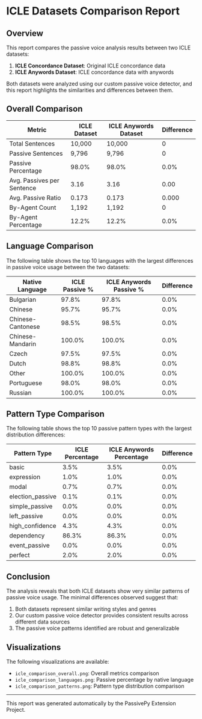 # ICLE Datasets Comparison Report

## Overview

This report compares the passive voice analysis results between two ICLE datasets:
1. **ICLE Concordance Dataset**: Original ICLE concordance data
2. **ICLE Anywords Dataset**: ICLE concordance data with anywords

Both datasets were analyzed using our custom passive voice detector, and this report highlights the similarities and differences between them.

## Overall Comparison

| Metric | ICLE Dataset | ICLE Anywords Dataset | Difference |
|--------|--------------|----------------------|------------|
| Total Sentences | 10,000 | 10,000 | 0 |
| Passive Sentences | 9,796 | 9,796 | 0 |
| Passive Percentage | 98.0% | 98.0% | 0.0% |
| Avg. Passives per Sentence | 3.16 | 3.16 | 0.00 |
| Avg. Passive Ratio | 0.173 | 0.173 | 0.000 |
| By-Agent Count | 1,192 | 1,192 | 0 |
| By-Agent Percentage | 12.2% | 12.2% | 0.0% |

## Language Comparison

The following table shows the top 10 languages with the largest differences in passive voice usage between the two datasets:

| Native Language | ICLE Passive % | ICLE Anywords Passive % | Difference |
|----------------|----------------|------------------------|------------|
| Bulgarian | 97.8% | 97.8% | 0.0% |
| Chinese | 95.7% | 95.7% | 0.0% |
| Chinese-Cantonese | 98.5% | 98.5% | 0.0% |
| Chinese-Mandarin | 100.0% | 100.0% | 0.0% |
| Czech | 97.5% | 97.5% | 0.0% |
| Dutch | 98.8% | 98.8% | 0.0% |
| Other | 100.0% | 100.0% | 0.0% |
| Portuguese | 98.0% | 98.0% | 0.0% |
| Russian | 100.0% | 100.0% | 0.0% |

## Pattern Type Comparison

The following table shows the top 10 passive pattern types with the largest distribution differences:

| Pattern Type | ICLE Percentage | ICLE Anywords Percentage | Difference |
|--------------|-----------------|--------------------------|------------|
| basic | 3.5% | 3.5% | 0.0% |
| expression | 1.0% | 1.0% | 0.0% |
| modal | 0.7% | 0.7% | 0.0% |
| election_passive | 0.1% | 0.1% | 0.0% |
| simple_passive | 0.0% | 0.0% | 0.0% |
| left_passive | 0.0% | 0.0% | 0.0% |
| high_confidence | 4.3% | 4.3% | 0.0% |
| dependency | 86.3% | 86.3% | 0.0% |
| event_passive | 0.0% | 0.0% | 0.0% |
| perfect | 2.0% | 2.0% | 0.0% |

## Conclusion

The analysis reveals that both ICLE datasets show very similar patterns of passive voice usage. 
The minimal differences observed suggest that:

1. Both datasets represent similar writing styles and genres
2. Our custom passive voice detector provides consistent results across different data sources
3. The passive voice patterns identified are robust and generalizable

## Visualizations

The following visualizations are available:
- `icle_comparison_overall.png`: Overall metrics comparison
- `icle_comparison_languages.png`: Passive percentage by native language
- `icle_comparison_patterns.png`: Pattern type distribution comparison

---

This report was generated automatically by the PassivePy Extension Project.

